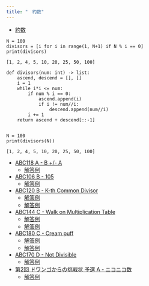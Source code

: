 ```yaml
---
title: "　約数"
---
```


* [約数](https://ja.wikipedia.org/wiki/%E7%B4%84%E6%95%B0)

```python:サンプルコード
N = 100
divisors = [i for i in range(1, N+1) if N % i == 0]
print(divisors)
```

```text:実行結果
[1, 2, 4, 5, 10, 20, 25, 50, 100]
```

```python:サンプルコード
def divisors(num: int) -> list:
    ascend, descend = [], []
    i = 1
    while i*i <= num:
        if num % i == 0:
            ascend.append(i)
            if i != num//i:
                descend.append(num//i)
        i += 1
    return ascend + descend[::-1]


N = 100
print(divisors(N))
```

```text:実行結果
[1, 2, 4, 5, 10, 20, 25, 50, 100]
```

- [ABC118 A - B +/- A](https://atcoder.jp/contests/abc118/tasks/abc118_a)
    - [解答例](https://atcoder.jp/contests/abc118/submissions/15312257)
- [ABC106 B - 105](https://atcoder.jp/contests/abc106/tasks/abc106_b)
    - [解答例](https://atcoder.jp/contests/abc106/submissions/18613962)
- [ABC120 B - K-th Common Divisor](https://atcoder.jp/contests/abc120/tasks/abc120_b)
    - [解答例](https://atcoder.jp/contests/abc120/submissions/18614011)
    - [解答例](https://atcoder.jp/contests/abc120/submissions/18614028)
- [ABC144 C - Walk on Multiplication Table](https://atcoder.jp/contests/abc144/tasks/abc144_c)
    - [解答例](https://atcoder.jp/contests/abc144/submissions/15407769)
    - [解答例](https://atcoder.jp/contests/abc144/submissions/15465828)
- [ABC180 C - Cream puff](https://atcoder.jp/contests/abc180/tasks/abc180_c)
    - [解答例](https://atcoder.jp/contests/abc180/submissions/17461604)
    - [解答例](https://atcoder.jp/contests/abc180/submissions/17453658)
- [ABC170 D - Not Divisible](https://atcoder.jp/contests/abc170/tasks/abc170_d)
    - [解答例](https://atcoder.jp/contests/abc170/submissions/14388951)
- [第2回 ドワンゴからの挑戦状 予選 A - ニコニコ数](https://atcoder.jp/contests/dwango2016-prelims/tasks/dwango2016qual_a)
    - [解答例](https://atcoder.jp/contests/dwango2016-prelims/submissions/18614073)
